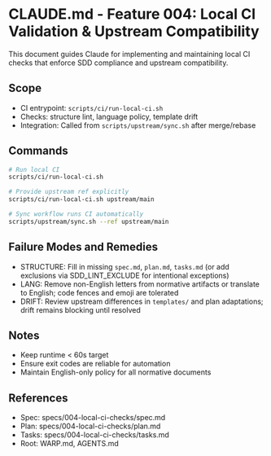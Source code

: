 # CLAUDE.md - Feature 004: Local CI Validation & Upstream Compatibility

This document guides Claude for implementing and maintaining local CI checks that enforce SDD compliance and upstream compatibility.

## Scope
- CI entrypoint: `scripts/ci/run-local-ci.sh`
- Checks: structure lint, language policy, template drift
- Integration: Called from `scripts/upstream/sync.sh` after merge/rebase

## Commands
```bash
# Run local CI
scripts/ci/run-local-ci.sh

# Provide upstream ref explicitly
scripts/ci/run-local-ci.sh upstream/main

# Sync workflow runs CI automatically
scripts/upstream/sync.sh --ref upstream/main
```

## Failure Modes and Remedies
- STRUCTURE: Fill in missing `spec.md`, `plan.md`, `tasks.md` (or add exclusions via SDD_LINT_EXCLUDE for intentional exceptions)
- LANG: Remove non-English letters from normative artifacts or translate to English; code fences and emoji are tolerated
- DRIFT: Review upstream differences in `templates/` and plan adaptations; drift remains blocking until resolved

## Notes
- Keep runtime < 60s target
- Ensure exit codes are reliable for automation
- Maintain English-only policy for all normative documents

## References
- Spec: specs/004-local-ci-checks/spec.md
- Plan: specs/004-local-ci-checks/plan.md
- Tasks: specs/004-local-ci-checks/tasks.md
- Root: WARP.md, AGENTS.md

